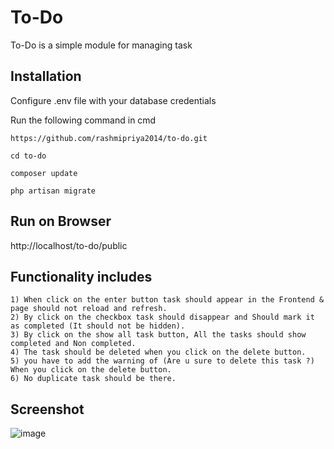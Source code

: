 # To-Do

To-Do is a simple module for managing task

## Installation
Configure .env file with your database credentials

Run the following command in cmd

```
https://github.com/rashmipriya2014/to-do.git

cd to-do

composer update

php artisan migrate
```
## Run on Browser
http://localhost/to-do/public

## Functionality includes

```
1) When click on the enter button task should appear in the Frontend & page should not reload and refresh.
2) By click on the checkbox task should disappear and Should mark it as completed (It should not be hidden).
3) By click on the show all task button, All the tasks should show completed and Non completed.
4) The task should be deleted when you click on the delete button.
5) you have to add the warning of (Are u sure to delete this task ?) When you click on the delete button.
6) No duplicate task should be there.
```

## Screenshot
![image](https://user-images.githubusercontent.com/36446909/103092744-45dce600-461e-11eb-9ca6-b4bb094d01a3.png)